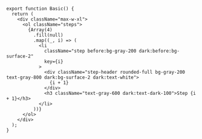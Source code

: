 ﻿```tsx
export function Basic() {
  return (
    <div className="max-w-xl">
      <ol className="steps">
        {Array(4)
          .fill(null)
          .map((_, i) => (
            <li
              className="step before:bg-gray-200 dark:before:bg-surface-2"
              key={i}
            >
              <div className="step-header rounded-full bg-gray-200 text-gray-800 dark:bg-surface-2 dark:text-white">
                {i + 1}
              </div>
              <h3 className="text-gray-600 dark:text-dark-100">Step {i + 1}</h3>
            </li>
          ))}
      </ol>
    </div>
  );
}

```
